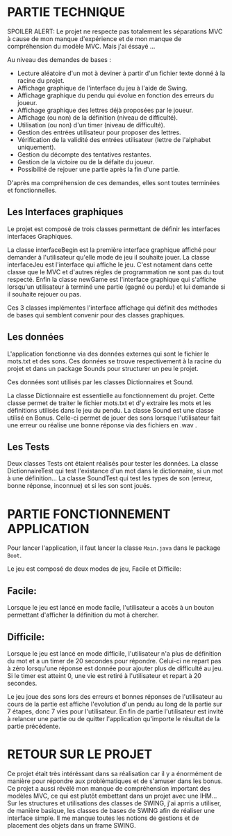 # PARTIE TECHNIQUE

SPOILER ALERT: 
Le projet ne respecte pas totalement les séparations MVC à cause de mon manque d'expérience et de mon manque de compréhension du modèle MVC. Mais j'ai éssayé ...

Au niveau des demandes de bases :
- Lecture aléatoire d'un mot à deviner à partir d'un fichier texte donné à la racine du projet.
- Affichage graphique de l'interface du jeu à l'aide de Swing.
- Affichage graphique du pendu qui évolue en fonction des erreurs du joueur.
- Affichage graphique des lettres déjà proposées par le joueur.
- Affichage (ou non) de la définition (niveau de difficulté).
- Utilisation (ou non) d'un timer (niveau de difficulté).
- Gestion des entrées utilisateur pour proposer des lettres.
- Vérification de la validité des entrées utilisateur (lettre de l'alphabet uniquement).
- Gestion du décompte des tentatives restantes.
- Gestion de la victoire ou de la défaite du joueur.
- Possibilité de rejouer une partie après la fin d'une partie.

D'après ma compréhension de ces demandes, elles sont toutes terminées et fonctionnelles. 

## Les Interfaces graphiques

Le projet est composé de trois classes permettant de définir les interfaces interfaces Graphiques.

La classe interfaceBegin est la première interface graphique affiché pour demander à l'utilisateur qu'elle mode de jeu il souhaite jouer.
La classe interfaceJeu est l'interface qui affiche le jeu. C'est notament dans cette classe que le MVC et d'autres régles de programmation ne sont pas du tout respecté.
Enfin la classe newGame est l'interface graphique qui s'affiche lorsqu'un utilisateur à terminé une partie (gagné ou perdu) et lui demande si il souhaite rejouer ou pas.

Ces 3 classes implémentes l'interface affichage qui définit des méthodes de bases qui semblent convenir pour des classes graphiques.

## Les données

L'application fonctionne via des données externes qui sont le fichier le mots.txt et des sons. Ces données se trouve respectivement à la racine du projet et dans un package Sounds pour structurer un peu le projet.

Ces données sont utilisés par les classes Dictionnaires et Sound.

La classe Dictionnaire est essentielle au fonctionnement du projet. Cette classe permet de traiter le fichier mots.txt et d'y extraire les mots et les définitions utilisés dans le jeu du pendu. 
La classe Sound est une classe utilisé en Bonus. Celle-ci permet de jouer des sons lorsque l'utilisateur fait une erreur ou réalise une bonne réponse via des fichiers en .wav .

## Les Tests

Deux classes Tests ont étaient réalisés pour tester les données.
La classe DictionnaireTest qui test l'existance d'un mot dans le dictionnaire, si un mot à une définition...
La classe SoundTest qui test les types de son (erreur, bonne réponse, inconnue) et si les son sont joués.



# PARTIE FONCTIONNEMENT APPLICATION

Pour lancer l'application, il faut lancer la classe `Main.java` dans le package `Boot`.

Le jeu est composé de deux modes de jeu, Facile et Difficile:

## Facile:
Lorsque le jeu est lancé en mode facile, l'utilisateur a accès à un bouton permettant d'afficher la définition du mot à chercher.

## Difficile:

Lorsque le jeu est lancé en mode difficile, l'utilisateur n'a plus de définition du mot et a un timer de 20 secondes pour répondre. Celui-ci ne repart pas à zéro lorsqu'une réponse est donnée pour ajouter plus de difficulté au jeu. Si le timer est atteint 0, une vie est retiré à l'utilisateur et repart à 20 secondes.

Le jeu joue des sons lors des erreurs et bonnes réponses de l'utilisateur au cours de la partie est affiche l'evolution d'un pendu au long de la partie sur 7 étapes, donc 7 vies pour l'utilisateur. 
En fin de partie l'utilisateur est invité à relancer une partie ou de quitter l'application qu'importe le résultat de la partie précédente. 

# RETOUR SUR LE PROJET

Ce projet était très intéréssant dans sa réalisation car il y a énormément de manière pour répondre aux problèmatiques et de s'amuser dans les bonus. 
Ce projet a aussi révélé mon manque de compréhension important des modèles MVC, ce qui est plutôt embettant dans un projet avec une IHM...
Sur les structures et utilisations des classes de SWING, j'ai aprris a utiliser, de manière basique, les classes de bases de SWING afin de réaliser une interface simple. Il me manque toutes les notions de gestions et de placement des objets dans un frame SWING. 
